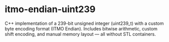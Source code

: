 # itmo-endian-uint239
C++ implementation of a 239-bit unsigned integer (uint239_t) with a custom byte encoding format (ITMO Endian). Includes bitwise arithmetic, custom shift encoding, and manual memory layout — all without STL containers.
